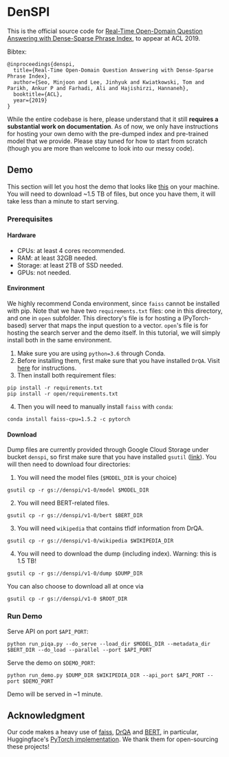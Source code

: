 # DenSPI
This is the official source code for 
[Real-Time Open-Domain Question Answering with Dense-Sparse Phrase Index](),
to appear at ACL 2019.

Bibtex:
```
@inproceedings{denspi,
  title={Real-Time Open-Domain Question Answering with Dense-Sparse Phrase Index},
  author={Seo, Minjoon and Lee, Jinhyuk and Kwiatkowski, Tom and Parikh, Ankur P and Farhadi, Ali and Hajishirzi, Hannaneh},
  booktitle={ACL},
  year={2019}
}
```

While the entire codebase is here, please understand that it still **requires a substantial work on documentation**.
As of now, we only have instructions for hosting your own demo with the pre-dumped index and pre-trained model that we provide.
Please stay tuned for how to start from scratch (though you are more than welcome to look into our messy code).


## Demo
This section will let you host the demo that looks like [this](https://nlp.cs.washington.edu/denspi)
on your machine.
You will need to download ~1.5 TB of files, but once you have them, it will take less than a minute to start serving.

### Prerequisites

#### Hardware
- CPUs: at least 4 cores recommended.
- RAM: at least 32GB needed.
- Storage: at least 2TB of SSD needed.
- GPUs: not needed.


#### Environment
We highly recommend Conda environment, since `faiss` cannot be installed with pip.
Note that we have two `requirements.txt` files: one in this directory, and one in `open` subfolder.
This directory's file is for hosting a (PyTorch-based) server that maps the input question to a vector.
`open`'s file is for hosting the search server and the demo itself.
In this tutorial, we will simply install both in the same environment.

1. Make sure you are using `python=3.6` through Conda.
2. Before installing them, first make sure that you have installed `DrQA`. 
Visit [here](https://github.com/facebookresearch/DrQA) for instructions.
3. Then install both requirement files:
```
pip install -r requirements.txt
pip install -r open/requirements.txt
```
4. Then you will need to manually install `faiss` with `conda`:
```
conda install faiss-cpu=1.5.2 -c pytorch
```


#### Download
Dump files are currently provided through Google Cloud Storage under bucket `denspi`,
 so first make sure that you have installed `gsutil` ([link](https://cloud.google.com/storage/docs/gsutil_install)).
You will then need to download four directories: 
1. You will need the model files (`$MODEL_DIR` is your choice)
```
gsutil cp -r gs://denspi/v1-0/model $MODEL_DIR
``` 
2. You will need BERT-related files. 
```
gsutil cp -r gs://denspi/v1-0/bert $BERT_DIR
```
3. You will need `wikipedia` that contains tfidf information from DrQA. 
```
gsutil cp -r gs://denspi/v1-0/wikipedia $WIKIPEDIA_DIR
```
4. You will need to download the dump (including index). Warning: this is 1.5 TB!
```
gsutil cp -r gs://denspi/v1-0/dump $DUMP_DIR
```

You can also choose to download all at once via
```
gsutil cp -r gs://denspi/v1-0 $ROOT_DIR
```


### Run Demo

Serve API on port `$API_PORT`:
```
python run_piqa.py --do_serve --load_dir $MODEL_DIR --metadata_dir $BERT_DIR --do_load --parallel --port $API_PORT
```


Serve the demo on `$DEMO_PORT`:
```
python run_demo.py $DUMP_DIR $WIKIPEDIA_DIR --api_port $API_PORT --port $DEMO_PORT
```

Demo will be served in ~1 minute.


## Acknowledgment
Our code makes a heavy use of [faiss](https://github.com/facebookresearch/faiss), 
[DrQA](https://github.com/facebookresearch/DrQA) and [BERT](https://github.com/google-research/bert), in particular,
Huggingface's [PyTorch implementation](https://github.com/huggingface/pytorch-pretrained-BERT).
We thank them for open-sourcing these projects!
